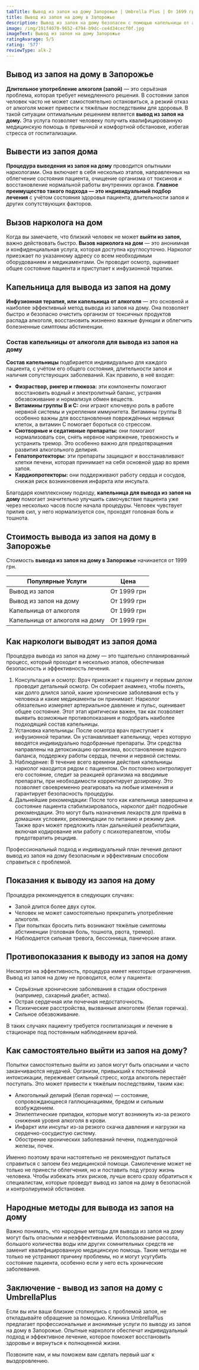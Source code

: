 ```yaml
---
tabTitle: Вывод из запоя на дому Запорожье | Umbrella Plus | От 1699 грн
title: Вывод из запоя на дому в Запорожье
description: Вывод из запоя на дому безопасен с помощью капельницы от алкоголя.
image: /img/191f4070-9652-4794-b9dc-ce4d34cecf0f.jpg
imageText: Вывод из запоя на дому Запорожье
ratingAvarage: 5/5
rating: '577'
reviewType: alk-2
---
```


## Вывод из запоя на дому в Запорожье

**Длительное употребление алкоголя (запой)** — это серьёзная проблема, которая требует немедленного решения. В состоянии запоя человек часто не может самостоятельно остановиться, а резкий отказ от алкоголя может привести к тяжёлым последствиям для здоровья. В такой ситуации оптимальным решением является **вывод из запоя на дому.** Эта услуга позволяет человеку получить квалифицированную медицинскую помощь в привычной и комфортной обстановке, избегая стресса от госпитализации.

## Вывести из запоя дома

**Процедура выведения из запоя на дому** проводится опытными наркологами. Она включает в себя несколько этапов, направленных на облегчение состояния пациента, очищение организма от токсинов и восстановление нормальной работы внутренних органов. **Главное преимущество такого подхода — это индивидуальный подбор лечения** с учётом состояния здоровья пациента, длительности запоя и других сопутствующих факторов.

## Вызов нарколога на дом

Когда вы замечаете, что близкий человек не может **выйти из запоя,** важно действовать быстро. **Вызов нарколога на дом** — это анонимная и конфиденциальная услуга, которая доступна круглосуточно. Нарколог приезжает по указанному адресу со всем необходимым оборудованием и медикаментами. Он проводит осмотр, оценивает общее состояние пациента и приступает к инфузионной терапии.

## Капельница для вывода из запоя на дому

**Инфузионная терапия, или капельница от алкоголя** — это основной и наиболее эффективный метод вывода из запоя на дому. Она позволяет быстро и безопасно очистить организм от токсичных продуктов распада алкоголя, восстановить жизненно важные функции и облегчить болезненные симптомы абстиненции.

### Состав капельницы от алкоголя для вывода из запоя на дому

**Состав капельницы** подбирается индивидуально для каждого пациента, с учётом его общего состояния, длительности запоя и наличия сопутствующих заболеваний. Как правило, в неё входят:

* **Физраствор, рингер и глюкоза:** эти компоненты помогают восстановить водный и электролитный баланс, устраняя обезвоживание и нормализуя обмен веществ.
* **Витамины группы В и С:** они играют ключевую роль в работе нервной системы и укреплении иммунитета. Витамины группы В особенно важны для восстановления повреждённых нервных клеток, а витамин С помогает бороться со стрессом.
* **Снотворные и седативные препараты:** они помогают нормализовать сон, снять нервное напряжение, тревожность и устранить тремор. Это особенно важно для предотвращения развития алкогольного делирия.
* **Гепатопротекторы:** эти препараты защищают и восстанавливают клетки печени, которая принимает на себя основной удар во время запоя.
* **Кардиопротекторы:** они поддерживают работу сердца и сосудов, снижая риск возникновения инфаркта или инсульта.

Благодаря комплексному подходу, **капельница для вывода из запоя на дому** помогает значительно улучшить самочувствие пациента уже через несколько часов после начала процедуры. Человек чувствует прилив сил, у него нормализуется сон, проходят головная боль и тошнота.

## Стоимость вывода из запоя на дому в Запорожье

Стоимость **вывода из запоя на дому в Запорожье** начинается от 1999 грн.

| Популярные Услуги              | Цена        |
| ------------------------------ | ----------- |
| Вывод из запоя                 | От 1999 грн |
| Вывод из запоя на дому         | От 1999 грн |
| Капельница от алкоголя         | От 1999 грн |
| Капельница от алкоголя на дому | От 1999 грн |

## Как наркологи выводят из запоя дома

Процедура вывода из запоя на дому — это тщательно спланированный процесс, который проходит в несколько этапов, обеспечивая безопасность и эффективность лечения.

1. Консультация и осмотр: Врач приезжает к пациенту и первым делом проводит детальный осмотр. Он собирает анамнез, чтобы понять, как долго длился запой, какие хронические заболевания есть у человека и какие медикаменты он принимает. Нарколог обязательно измеряет артериальное давление и пульс, оценивает общее состояние. Этот этап критически важен, так как позволяет выявить возможные противопоказания и подобрать наиболее подходящий состав капельницы.
2. Установка капельницы: После осмотра врач приступает к инфузионной терапии. Он устанавливает капельницу, через которую вводятся индивидуально подобранные препараты. Эти средства направлены на детоксикацию организма, восстановление водного баланса, поддержку работы сердца, печени и нервной системы.
3. Наблюдение: В течение всего времени действия капельницы нарколог находится рядом с пациентом. Он постоянно контролирует его состояние, следит за реакцией организма на вводимые препараты, при необходимости корректирует дозировку. Это позволяет своевременно реагировать на любые изменения и гарантирует безопасность процедуры.
4. Дальнейшие рекомендации: После того как капельница завершена и состояние пациента стабилизировалось, нарколог даёт подробные рекомендации. Это могут быть назначения лекарств для приёма в домашних условиях, рекомендации по питанию и режиму дня. Также врач может предложить план дальнейшей реабилитации, включая кодирование или работу с психотерапевтом, чтобы предотвратить рецидив.

Профессиональный подход и индивидуальный план лечения делают вывод из запоя на дому безопасным и эффективным способом справиться с проблемой.

## Показания к выводу из запоя на дому

Процедура рекомендуется в следующих случаях:

* Запой длится более двух суток.
* Человек не может самостоятельно прекратить употребление алкоголя.
* При попытках бросить пить возникают тяжёлые симптомы абстиненции (головная боль, тошнота, рвота, тремор).
* Наблюдается сильная тревога, бессонница, панические атаки.

## Противопоказания к выводу из запоя на дому

Несмотря на эффективность, процедура имеет некоторые ограничения. Вывод из запоя на дому не проводится, если у пациента:

* Серьёзные хронические заболевания в стадии обострения (например, сахарный диабет, астма).
* Острая сердечная или почечная недостаточность.
* Психические расстройства, вызванные алкоголем (белая горячка).
* Сильное обезвоживание.

В таких случаях пациенту требуется госпитализация и лечение в стационаре под постоянным наблюдением врачей.

## Как самостоятельно выйти из запоя на дому?

Попытки самостоятельно выйти из запоя могут быть опасными и часто заканчиваются неудачей. Организм, привыкший к постоянной интоксикации, переживает сильный стресс, когда алкоголь перестаёт поступать. Это может привести к тяжёлым последствиям, таким как:

* Алкогольный делирий (белая горячка) — состояние, сопровождающееся галлюцинациями, бредом и сильным возбуждением.
* Эпилептические припадки, которые могут возникнуть из-за резкого снижения уровня алкоголя в крови.
* Инфаркт или инсульт из-за резкого скачка давления и нагрузки на сердечно-сосудистую систему.
* Обострение хронических заболеваний печени, поджелудочной железы, почек.

Именно поэтому врачи настоятельно не рекомендуют пытаться справиться с запоем без медицинской помощи. Самолечение может не только не принести облегчения, но и поставить под угрозу жизнь человека. Чтобы избежать этих рисков, лучше всего сразу обратиться к специалистам, которые проведут вывод из запоя на дому в безопасной и контролируемой обстановке.

## Народные методы для вывода из запоя на дому

Важно понимать, что народные методы для вывода из запоя на дому могут быть опасными и неэффективными. Использование рассола, большого количества воды или других сомнительных средств не заменит квалифицированную медицинскую помощь. Такие методы не только не устраняют причину проблемы, но и могут усугубить состояние пациента, особенно если у него есть хронические заболевания.

## Заключение - вывод из запоя на дому с UmbrellaPlus

Если вы или ваши близкие столкнулись с проблемой запоя, не откладывайте обращение за помощью. Клиника UmbrellaPlus предлагает профессиональные и анонимные услуги по выводу из запоя на дому в Запорожье. Опытные наркологи обеспечат индивидуальный подход и эффективное лечение, которое поможет восстановить здоровье и вернуться к полноценной жизни.

Позвоните нам, и мы поможем вам сделать первый шаг к выздоровлению.
